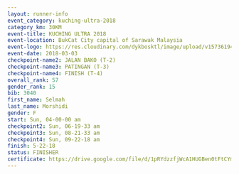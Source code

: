 ```yaml
--- 
layout: runner-info 
event_category: kuching-ultra-2018 
category_km: 30KM 
event-title: KUCHING ULTRA 2018 
event-location: BukCat City capital of Sarawak Malaysia 
event-logo: https://res.cloudinary.com/dykbosktl/image/upload/v1573619473/Logo/kuching-ultra-2018-logo_tlpvm5.png 
event-date: 2018-03-03 
checkpoint-name2: JALAN BAKO (T-2) 
checkpoint-name3: PATINGAN (T-3) 
checkpoint-name4: FINISH (T-4) 
overall_rank: 57
gender_rank: 15
bib: 3040
first_name: Selmah
last_name: Morshidi
gender: F
start: Sun, 04-00-00 am
checkpoint2: Sun, 06-19-33 am
checkpoint3: Sun, 08-21-33 am
checkpoint4: Sun, 09-22-18 am
finish: 5-22-18
status: FINISHER
certificate: https://drive.google.com/file/d/1pRYdzzfjWcA1HUGBen0tFtCYmxmOFDyf/view?usp=sharing","CERTIFICATE")
--- 
```

